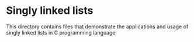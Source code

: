 # Singly linked lists

This directory contains files that demonstrate the applications and usage
of singly linked lists in C programming language
